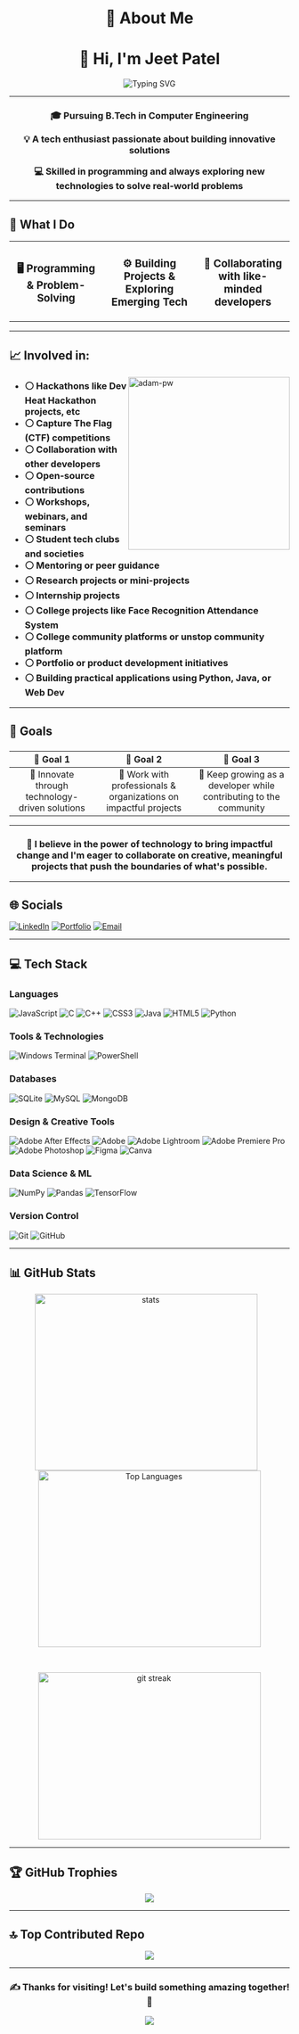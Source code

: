 <div align="center">

# 💫 About Me
# 👋 Hi, I'm Jeet Patel
<img src="https://readme-typing-svg.herokuapp.com?font=Fira+Code&weight=600&size=28&pause=1000&color=3B82F6&center=true&vCenter=true&width=600&lines=Tech+Enthusiast+%F0%9F%92%BB;Problem+Solver+%F0%9F%9A%80;Always+Learning+%F0%9F%93%9A" alt="Typing SVG" />
</div>
<hr>

<div align="center">
<h3>

🎓 **Pursuing B.Tech in Computer Engineering**

💡 **A tech enthusiast passionate about building innovative solutions**  

💻 **Skilled in programming and always exploring new technologies to solve real-world problems**

</h3>

</div>

<hr>

## 🚀 What I Do

<table>
<tr>
<td width="33%" align="center">

### 🖥️ Programming & Problem-Solving

</td>
<td width="33%" align="center">

### ⚙️ Building Projects & Exploring Emerging Tech

</td>
<td width="33%" align="center">

### 🤝 Collaborating with like-minded developers

</td>
</tr>
</table>

---

## 📈 Involved in:

<p>
  <img align="right" src="https://media2.giphy.com/media/v1.Y2lkPTc5MGI3NjExZ2VmdnE2d2JwcHZoNG5wOHR2a3ppOHBiYm91Z21jMXlrZjhlem0yYyZlcD12MV9pbnRlcm5hbF9naWZfYnlfaWQmY3Q9Zw/78XCFBGOlS6keY1Bil/giphy.gif"  height="310" width="290"  alt="adam-pw" />
</p>

<!-- <div align="left"> -->

 <h3> 
  
- ⚪ Hackathons like Dev Heat Hackathon projects, etc
- ⚪ Capture The Flag (CTF) competitions
- ⚪ Collaboration with other developers
- ⚪ Open-source contributions
- ⚪ Workshops, webinars, and seminars
- ⚪ Student tech clubs and societies
- ⚪ Mentoring or peer guidance
- ⚪ Research projects or mini-projects
- ⚪ Internship projects
- ⚪ College projects like Face Recognition Attendance System
- ⚪ College community platforms or unstop community platform
- ⚪ Portfolio or product development initiatives
- ⚪ Building practical applications using Python, Java, or Web Dev

 </h3> 

<!-- </div> -->

---

## 🎯 Goals

<div align="center">
<h3>
  
| 🎯 Goal 1 | 🎯 Goal 2 | 🎯 Goal 3 |
|:---:|:---:|:---:|
| 📌 Innovate through technology-driven solutions | 📌 Work with professionals & organizations on impactful projects | 📌 Keep growing as a developer while contributing to the community |

</h3>
</div>

---

<div align="center">

### 🌟 **I believe in the power of technology to bring impactful change and I'm eager to collaborate on creative, meaningful projects that push the boundaries of what's possible.**

</div>

<hr>

## 🌐 Socials <div align="left-side"> 
[![LinkedIn](https://img.shields.io/badge/LinkedIn-%230077B5.svg?style=for-the-badge&logo=linkedin&logoColor=white)](https://www.linkedin.com/in/dte-gecbh-com-jeet-patel-92b034295)
[![Portfolio](https://img.shields.io/badge/Portfolio-%23000000.svg?style=for-the-badge&logo=firefox&logoColor=white)](#) 
[![Email](https://img.shields.io/badge/Email-D14836?style=for-the-badge&logo=gmail&logoColor=white)](#)

</div> 
<hr>

## 💻 Tech Stack 

<div align="left-side"> 

### Languages 

![JavaScript](https://img.shields.io/badge/javascript-%23323330.svg?style=for-the-badge&logo=javascript&logoColor=%23F7DF1E) 
![C](https://img.shields.io/badge/c-%2300599C.svg?style=for-the-badge&logo=c&logoColor=white) 
![C++](https://img.shields.io/badge/c++-%2300599C.svg?style=for-the-badge&logo=c%2B%2B&logoColor=white) 
![CSS3](https://img.shields.io/badge/css3-%231572B6.svg?style=for-the-badge&logo=css3&logoColor=white) 
![Java](https://img.shields.io/badge/java-%23ED8B00.svg?style=for-the-badge&logo=openjdk&logoColor=white) 
![HTML5](https://img.shields.io/badge/html5-%23E34F26.svg?style=for-the-badge&logo=html5&logoColor=white) 
![Python](https://img.shields.io/badge/python-3670A0?style=for-the-badge&logo=python&logoColor=ffdd54) 
 ### Tools & Technologies 
 ![Windows Terminal](https://img.shields.io/badge/Windows%20Terminal-%234D4D4D.svg?style=for-the-badge&logo=windows-terminal&logoColor=white) ![PowerShell](https://img.shields.io/badge/PowerShell-%235391FE.svg?style=for-the-badge&logo=powershell&logoColor=white)
 ### Databases 
 ![SQLite](https://img.shields.io/badge/sqlite-%2307405e.svg?style=for-the-badge&logo=sqlite&logoColor=white) ![MySQL](https://img.shields.io/badge/mysql-4479A1.svg?style=for-the-badge&logo=mysql&logoColor=white) ![MongoDB](https://img.shields.io/badge/MongoDB-%234ea94b.svg?style=for-the-badge&logo=mongodb&logoColor=white) 
 ### Design & Creative Tools
 ![Adobe After Effects](https://img.shields.io/badge/Adobe%20After%20Effects-9999FF.svg?style=for-the-badge&logo=Adobe%20After%20Effects&logoColor=white) ![Adobe](https://img.shields.io/badge/adobe-%23FF0000.svg?style=for-the-badge&logo=adobe&logoColor=white) ![Adobe Lightroom](https://img.shields.io/badge/Adobe%20Lightroom-31A8FF.svg?style=for-the-badge&logo=Adobe%20Lightroom&logoColor=white) ![Adobe Premiere Pro](https://img.shields.io/badge/Adobe%20Premiere%20Pro-9999FF.svg?style=for-the-badge&logo=Adobe%20Premiere%20Pro&logoColor=white) ![Adobe Photoshop](https://img.shields.io/badge/adobe%20photoshop-%2331A8FF.svg?style=for-the-badge&logo=adobe%20photoshop&logoColor=white) ![Figma](https://img.shields.io/badge/figma-%23F24E1E.svg?style=for-the-badge&logo=figma&logoColor=white) ![Canva](https://img.shields.io/badge/Canva-%2300C4CC.svg?style=for-the-badge&logo=Canva&logoColor=white) 

### Data Science & ML 
![NumPy](https://img.shields.io/badge/numpy-%23013243.svg?style=for-the-badge&logo=numpy&logoColor=white) 
![Pandas](https://img.shields.io/badge/pandas-%23150458.svg?style=for-the-badge&logo=pandas&logoColor=white)
![TensorFlow](https://img.shields.io/badge/TensorFlow-%23FF6F00.svg?style=for-the-badge&logo=TensorFlow&logoColor=white) 

### Version Control
 ![Git](https://img.shields.io/badge/git-%23F05033.svg?style=for-the-badge&logo=git&logoColor=white) 
 ![GitHub](https://img.shields.io/badge/github-%23121011.svg?style=for-the-badge&logo=github&logoColor=white) 
 
</div>

---

## 📊 GitHub Stats

<div align="center">

  <!-- Row 1: Stats + Top Languages -->
  <a>
    <img height="317" align="center" src="https://github-readme-stats.vercel.app/api?username=JEX01&theme=dark&show_icons=true" height="300" width="400" alt="stats" />
  </a>
  &nbsp;&nbsp; <!-- small horizontal space -->
  <a>
    <img height="317" align="center" src="https://github-readme-stats.vercel.app/api/top-langs?username=JEX01&layout=compact&langs_count=8&card_width=450&theme=dark" height="300" width="400"  alt="Top Languages"/>
  </a>

&nbsp;&nbsp;
<br style="margin:1px;"> <!-- ultra small vertical gap -->

  <!-- Row 2: GitHub Streak -->
  <img src="https://github-readme-streak-stats-eight.vercel.app/?user=JEX01&theme=dark" height="300" width="400"  alt="git streak" />

</div>



---

## 🏆 GitHub Trophies

<p align="center">
 <img src="https://github-trophies.vercel.app/?username=JEX01&theme=dark&no-frame=false&no-bg=false&margin-w=15&margin-h=15&column=6&title=Stars,Followers,Commits,Repositories,PullRequest,Issues,MultiLanguage&rank=SSS,SS,S,AAA,B,C,D&no-auto-hide=true" />
</p>

---

## 🔝 Top Contributed Repo

<div align="center">

![](https://github-contributor-stats.vercel.app/api?username=JEX01&limit=5&theme=dark&combine_all_yearly_contributions=true)

</div>

---

<div align="center">

### ✍️ Thanks for visiting! Let's build something amazing together! 🚀

[![](https://visitcount.itsvg.in/api?id=JEX01&icon=0&color=0)](https://visitcount.itsvg.in)

</div>
